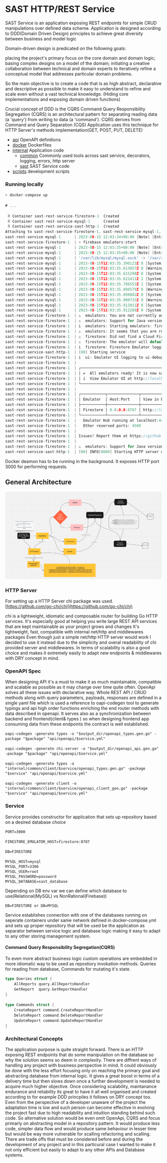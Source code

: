 # SAST HTTP/REST Service

SAST Service is an application exposing REST endpoints for simple CRUD manipulations over defined data scheme.
Application is designed according to DDD(Domain Driven Design) principles to achieve great diversity between business and model logic

Domain-driven design is predicated on the following goals:

placing the project's primary focus on the core domain and domain logic;
basing complex designs on a model of the domain;
initiating a creative collaboration between technical and domain experts to iteratively refine a conceptual model that addresses particular domain problems.

So the main objective is to create a code that is as high abstract, declarative and descriptive as possible to make it easy to understand to refine and scale even without a vast technical knowledge.
(Hiding core implementations and exposing domain driven functions)

Crucial concept of DDD is the CQRS
Command Query Responsibility Segregation (CQRS) is an architectural pattern for separating reading data (a 'query') from writing to data (a 'command'). CQRS derives from Command and Query Separation (CQS)
Application uses this technique for HTTP Server's methods implementation(GET, POST, PUT, DELETE)

- [api](api/) OpenAPI definitions
- [docker](docker/) Dockerfiles
- [internal](internal/) Application code
    - [common](internal/common/) Commonly used tools across sast service, decorators, logging, errors, http server
    - [sast](internal/sast/) SAST Service code
- [scripts](scripts/) development scripts

### Running locally

```go
> docker-compose up

# ...

 ⠿ Container sast-rest-service-firestore-1  Created                                                                                                                          0.0s
 ⠿ Container sast-rest-service-mysql-1      Created                                                                                                                          0.0s
 ⠿ Container sast-rest-service-sast-http-1  Created                                                                                                                          0.0s
Attaching to sast-rest-service-firestore-1, sast-rest-service-mysql-1, sast-rest-service-sast-http-1
sast-rest-service-mysql-1      | 2023-08-15 12:03:34+00:00 [Note] [Entrypoint]: Entrypoint script for MySQL Server 8.1.0-1.el8 started.
sast-rest-service-firestore-1  | + firebase emulators:start
sast-rest-service-mysql-1      | 2023-08-15 12:03:35+00:00 [Note] [Entrypoint]: Switching to dedicated user 'mysql'
sast-rest-service-mysql-1      | 2023-08-15 12:03:35+00:00 [Note] [Entrypoint]: Entrypoint script for MySQL Server 8.1.0-1.el8 started.
sast-rest-service-mysql-1      | '/var/lib/mysql/mysql.sock' -> '/var/run/mysqld/mysqld.sock'
sast-rest-service-mysql-1      | 2023-08-15T12:03:35.390123Z 0 [System] [MY-015015] [Server] MySQL Server - start.
sast-rest-service-mysql-1      | 2023-08-15T12:03:35.613057Z 0 [Warning] [MY-011068] [Server] The syntax '--skip-host-cache' is deprecated and will be removed in a future release. Please use SET GLOBAL host_cache_size=0 instead.
sast-rest-service-mysql-1      | 2023-08-15T12:03:35.615298Z 0 [System] [MY-010116] [Server] /usr/sbin/mysqld (mysqld 8.1.0) starting as process 1
sast-rest-service-mysql-1      | 2023-08-15T12:03:35.622411Z 1 [System] [MY-013576] [InnoDB] InnoDB initialization has started.
sast-rest-service-mysql-1      | 2023-08-15T12:03:35.786553Z 1 [System] [MY-013577] [InnoDB] InnoDB initialization has ended.
sast-rest-service-mysql-1      | 2023-08-15T12:03:35.898579Z 0 [Warning] [MY-010068] [Server] CA certificate ca.pem is self signed.
sast-rest-service-mysql-1      | 2023-08-15T12:03:35.898882Z 0 [System] [MY-013602] [Server] Channel mysql_main configured to support TLS. Encrypted connections are now supported for this channel.
sast-rest-service-mysql-1      | 2023-08-15T12:03:35.900733Z 0 [Warning] [MY-011810] [Server] Insecure configuration for --pid-file: Location '/var/run/mysqld' in the path is accessible to all OS users. Consider choosing a different directory.
sast-rest-service-mysql-1      | 2023-08-15T12:03:35.912011Z 0 [System] [MY-011323] [Server] X Plugin ready for connections. Bind-address: '::' port: 33060, socket: /var/run/mysqld/mysqlx.sock
sast-rest-service-mysql-1      | 2023-08-15T12:03:35.912289Z 0 [System] [MY-010931] [Server] /usr/sbin/mysqld: ready for connections. Version: '8.1.0'  socket: '/var/run/mysqld/mysqld.sock'  port: 3306  MySQL Community Server - GPL.
sast-rest-service-firestore-1  | ⚠  emulators: You are not currently authenticated so some features may not work correctly. Please run firebase login to authenticate the CLI.
sast-rest-service-firestore-1  | ⚠  emulators: Support for Java version <= 10 will be dropped soon in firebase-tools@11. Please upgrade to Java version 11 or above to continue using the emulators.
sast-rest-service-firestore-1  | i  emulators: Starting emulators: firestore
sast-rest-service-firestore-1  | ⚠  emulators: It seems that you are running multiple instances of the emulator suite for project sast-rest-service. This may result in unexpected behavior.
sast-rest-service-firestore-1  | ⚠  firestore: Did not find a Cloud Firestore rules file specified in a firebase.json config file.
sast-rest-service-firestore-1  | ⚠  firestore: The emulator will default to allowing all reads and writes. Learn more about this option: https://firebase.google.com/docs/emulator-suite/install_and_configure#security_rules_configuration.
sast-rest-service-firestore-1  | i  firestore: Firestore Emulator logging to firestore-debug.log
sast-rest-service-sast-http-1  | [00] Starting service
sast-rest-service-firestore-1  | i  ui: Emulator UI logging to ui-debug.log
sast-rest-service-firestore-1  | 
sast-rest-service-firestore-1  | ┌─────────────────────────────────────────────────────────────┐
sast-rest-service-firestore-1  | │ ✔  All emulators ready! It is now safe to connect your app. │
sast-rest-service-firestore-1  | │ i  View Emulator UI at http://localhost:4000                │
sast-rest-service-firestore-1  | └─────────────────────────────────────────────────────────────┘
sast-rest-service-firestore-1  | 
sast-rest-service-firestore-1  | ┌───────────┬──────────────┬─────────────────────────────────┐
sast-rest-service-firestore-1  | │ Emulator  │ Host:Port    │ View in Emulator UI             │
sast-rest-service-firestore-1  | ├───────────┼──────────────┼─────────────────────────────────┤
sast-rest-service-firestore-1  | │ Firestore │ 0.0.0.0:8787 │ http://localhost:4000/firestore │
sast-rest-service-firestore-1  | └───────────┴──────────────┴─────────────────────────────────┘
sast-rest-service-firestore-1  |   Emulator Hub running at localhost:4400
sast-rest-service-firestore-1  |   Other reserved ports: 4500
sast-rest-service-firestore-1  | 
sast-rest-service-firestore-1  | Issues? Report them at https://github.com/firebase/firebase-tools/issues and attach the *-debug.log files.
sast-rest-service-firestore-1  |  
sast-rest-service-firestore-1  | ⚠  emulators: Support for Java version <= 10 will be dropped soon in firebase-tools@11. Please upgrade to Java version 11 or above to continue using the emulators.
sast-rest-service-sast-http-1  | [00] INFO[0000] Starting HTTP server on port:3000    
```

Docker deamon has to be running in the background. It exposes HTTP port 3000 for performing requests. 

## General Architecture


![Architecture](/arch.jpg)

### HTTP Server
For setting up a HTTP Server chi package was used.
[https://github.com/go-chi/chi](https://github.com/go-chi/chi)

chi is a lightweight, idiomatic and composable router for building Go HTTP services. It's especially good at helping you write large REST API services that are kept maintainable as your project grows and changes
It's lightweight, fast, compatible with internal net/http and middlewares packages
Even though just a simple net/http HTTP server would work I decided to use it instead due to the simplicity and overal readability of chi provided server and middlewares. In terms of scalability is also a good choice and makes it extremely easily to adapt new endpoints & middlewares with DRY concept in mind.

### OpenAPI Spec
When designing API it's a must to make it as much maintainable, compatible and scalable as possible as it may change over time quite often.
OpenApi solves all these issues with declarative way. Whole REST API / CRUD methods along with query parameters, payloads, responses are defined in a single yaml file which is used a reference to oapi-codegen tool to generate typings and api high order functions enriching the end router methods with data described in openapi.
It serves also as a synchronization between backend and frontend(client& types ) so when designing frontend app consuming data from these endpoints the contract is well established.

```shell
oapi-codegen -generate types -o "$output_dir/openapi_types.gen.go" -package "$package" "api/openapi/$service.yml"

oapi-codegen -generate chi-server -o "$output_dir/openapi_api.gen.go" -package "$package" "api/openapi/$service.yml"

oapi-codegen -generate types -o "internal/common/client/$service/openapi_types.gen.go" -package "$service" "api/openapi/$service.yml"

oapi-codegen -generate client -o "internal/common/client/$service/openapi_client_gen.go" -package "$service" "api/openapi/$service.yml"

```

### Service
Service provides constructor for application that sets up repository based on a desired database choice

```shell
PORT=3000

FIRESTORE_EMULATOR_HOST=firestore:8787

DB=FIRESTORE

MYSQL_HOST=mysql
MYSQL_PORT=3306
MYSQL_USER=root
MYSQL_PASSWORD=password
MYSQL_DATABASE=sast_database
```
Depending on DB env var we can define which database to use(Relational(MySQL) vs NonRational(Firebase))

```shell
DB=FIRESTORE or DB=MYSQL
```
Service establishes connection with one of the databases running on seperate containers under same network
defined in docker-compose.yml and sets up proper repository that will be used be the application as separator between service logic and database logic making it easy to adapt to any other storing management system.
#### Command Query Responsibility Segregation(CQRS)

To even more abstract business logic custom operations are embedded in more idiomatic way to be used as repostiory invokation methods. Queries for reading from database, Commands for mutating it's state.
```go
type Queries struct {
	AllReports query.AllReportsHandler
	GetReport  query.GetReportHandler
}

type Commands struct {
	CreateReport command.CreateReportHandler
	DeleteReport command.DeleteReportHandler
	UpdateReport command.UpdateReportHandler
}
```

### Architectural Concepts
The application purpose is quite straight forward. There is an HTTP exposing REST endpoints that do some manipulation on the database so why the solution seems so deem in complexity.
There are diffrent ways of handling any project with business perspective in mind. It could obviously be done with the less effort focusing only on reaching the primary goal and abstracting database from internal logic. It gives a great boost in terms of a delivery time but then slows down once a further development is needed to acquire much higher objective.
Once considering scalability, maintanance endurance and reliability its great to have it all well organised and created according to for example DDD princpiles it follows on DRY concept too. Even from the perspective of a developer unaware of the project the adaptation time is low and such person can become effective in evolving the project fast due to high readability and intuition standing behind such code.
So alternative solution would be even omit OpenApi, CQRS and focus primarly on abstracting model in a repository pattern. It would produce less code, simpler data flow and would produce same behaviour in lesser time but would be way more vulnerable for scalling refactoring and scalling. 
There are trade offs that must be considered before and during the development of any project and in this particural case I wanted to make it not only efficient but easily to adapt to any other APIs and Database systems.
